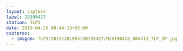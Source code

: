 ```yaml
---
layout: capture
label: 20190427
station: TLP3
date: 2019-04-28 08:44:13+00:00
capturas:
  - imagem: TLP3/2019/201904/20190427/M20190428_084413_TLP_3P.jpg
---
```

